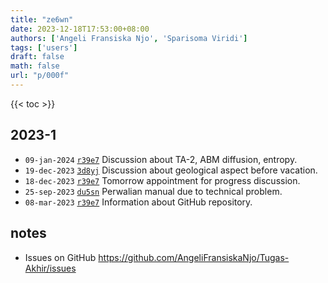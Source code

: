 ```yaml
---
title: "ze6wn"
date: 2023-12-18T17:53:00+08:00
authors: ['Angeli Fransiska Njo', 'Sparisoma Viridi']
tags: ['users']
draft: false
math: false
url: "p/000f"
---
```

{{< toc >}}


## 2023-1
+ `09-jan-2024` [`r39e7`](https://osf.io/r39e7) Discussion about TA-2, ABM diffusion, entropy.
+ `19-dec-2023` [`3d8yj`](https://osf.io/3d8yj) Discussion about geological aspect before vacation.
+ `18-dec-2023` [`r39e7`](https://osf.io/r39e7) Tomorrow appointment for progress discussion.
+ `25-sep-2023` [`du5sn`](https://osf.io/du5sn) Perwalian manual due to technical problem.
+ `08-mar-2023` [`r39e7`](https://osf.io/r39e7) Information about GitHub repository.


## notes
+ Issues on GitHub https://github.com/AngeliFransiskaNjo/Tugas-Akhir/issues
